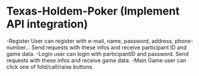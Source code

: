 # Texas-Holdem-Poker (Implement API integration)
-Register
  User can register with e-mail, name, password, address, phone-number...
  Send requests with these infos and receive participant ID and game data.
-Login
  user can login with participantID and password.
  Send requests with these infos and receive game data.
-Main Game
  user can click one of fold/call/raise buttons.
